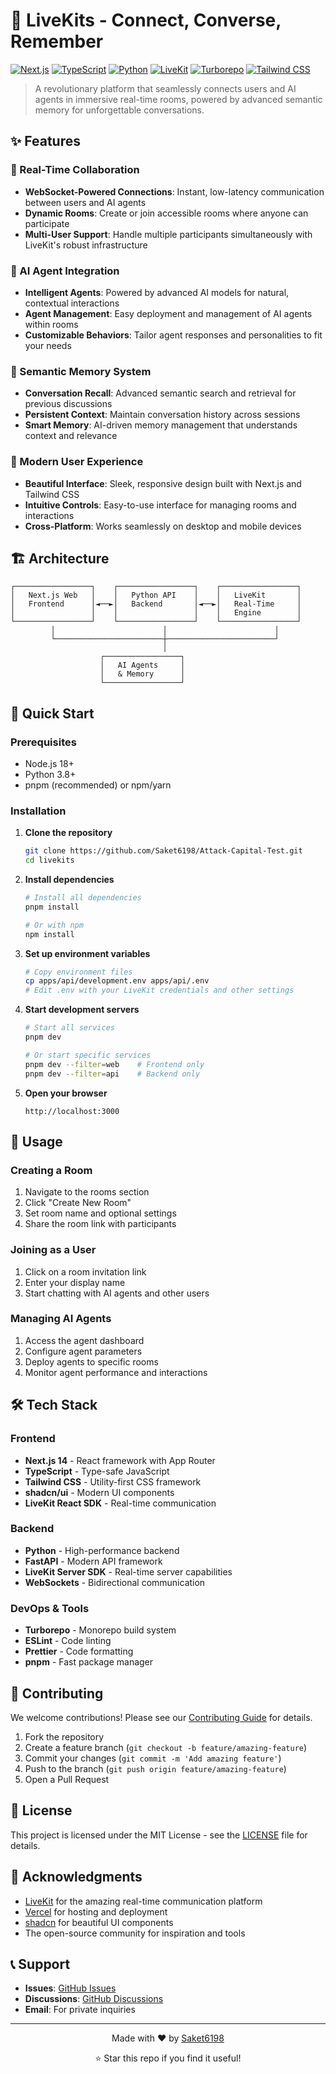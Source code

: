 # 🌟 LiveKits - Connect, Converse, Remember

[![Next.js](https://img.shields.io/badge/Next.js-000000?style=for-the-badge&logo=next.js&logoColor=white)](https://nextjs.org/)
[![TypeScript](https://img.shields.io/badge/TypeScript-007ACC?style=for-the-badge&logo=typescript&logoColor=white)](https://www.typescriptlang.org/)
[![Python](https://img.shields.io/badge/Python-3776AB?style=for-the-badge&logo=python&logoColor=white)](https://www.python.org/)
[![LiveKit](https://img.shields.io/badge/LiveKit-000000?style=for-the-badge&logo=livekit&logoColor=white)](https://livekit.io/)
[![Turborepo](https://img.shields.io/badge/Turborepo-000000?style=for-the-badge&logo=turborepo&logoColor=white)](https://turborepo.org/)
[![Tailwind CSS](https://img.shields.io/badge/Tailwind_CSS-38B2AC?style=for-the-badge&logo=tailwind-css&logoColor=white)](https://tailwindcss.com/)

> A revolutionary platform that seamlessly connects users and AI agents in immersive real-time rooms, powered by advanced semantic memory for unforgettable conversations.

## ✨ Features

### 🚀 Real-Time Collaboration
- **WebSocket-Powered Connections**: Instant, low-latency communication between users and AI agents
- **Dynamic Rooms**: Create or join accessible rooms where anyone can participate
- **Multi-User Support**: Handle multiple participants simultaneously with LiveKit's robust infrastructure

### 🤖 AI Agent Integration
- **Intelligent Agents**: Powered by advanced AI models for natural, contextual interactions
- **Agent Management**: Easy deployment and management of AI agents within rooms
- **Customizable Behaviors**: Tailor agent responses and personalities to fit your needs

### 🧠 Semantic Memory System
- **Conversation Recall**: Advanced semantic search and retrieval for previous discussions
- **Persistent Context**: Maintain conversation history across sessions
- **Smart Memory**: AI-driven memory management that understands context and relevance

### 🎨 Modern User Experience
- **Beautiful Interface**: Sleek, responsive design built with Next.js and Tailwind CSS
- **Intuitive Controls**: Easy-to-use interface for managing rooms and interactions
- **Cross-Platform**: Works seamlessly on desktop and mobile devices

## 🏗️ Architecture

```
┌─────────────────┐    ┌─────────────────┐    ┌─────────────────┐
│   Next.js Web   │    │   Python API    │    │   LiveKit       │
│   Frontend      │◄──►│   Backend       │◄──►│   Real-Time     │
│                 │    │                 │    │   Engine        │
└─────────────────┘    └─────────────────┘    └─────────────────┘
         │                        │                        │
         └────────────────────────┼────────────────────────┘
                                  │
                    ┌─────────────────┐
                    │   AI Agents     │
                    │   & Memory      │
                    └─────────────────┘
```

## 🚀 Quick Start

### Prerequisites
- Node.js 18+
- Python 3.8+
- pnpm (recommended) or npm/yarn

### Installation

1. **Clone the repository**
   ```bash
   git clone https://github.com/Saket6198/Attack-Capital-Test.git
   cd livekits
   ```

2. **Install dependencies**
   ```bash
   # Install all dependencies
   pnpm install

   # Or with npm
   npm install
   ```

3. **Set up environment variables**
   ```bash
   # Copy environment files
   cp apps/api/development.env apps/api/.env
   # Edit .env with your LiveKit credentials and other settings
   ```

4. **Start development servers**
   ```bash
   # Start all services
   pnpm dev

   # Or start specific services
   pnpm dev --filter=web    # Frontend only
   pnpm dev --filter=api    # Backend only
   ```

5. **Open your browser**
   ```
   http://localhost:3000
   ```

## 📖 Usage

### Creating a Room
1. Navigate to the rooms section
2. Click "Create New Room"
3. Set room name and optional settings
4. Share the room link with participants

### Joining as a User
1. Click on a room invitation link
2. Enter your display name
3. Start chatting with AI agents and other users

### Managing AI Agents
1. Access the agent dashboard
2. Configure agent parameters
3. Deploy agents to specific rooms
4. Monitor agent performance and interactions

## 🛠️ Tech Stack

### Frontend
- **Next.js 14** - React framework with App Router
- **TypeScript** - Type-safe JavaScript
- **Tailwind CSS** - Utility-first CSS framework
- **shadcn/ui** - Modern UI components
- **LiveKit React SDK** - Real-time communication

### Backend
- **Python** - High-performance backend
- **FastAPI** - Modern API framework
- **LiveKit Server SDK** - Real-time server capabilities
- **WebSockets** - Bidirectional communication

### DevOps & Tools
- **Turborepo** - Monorepo build system
- **ESLint** - Code linting
- **Prettier** - Code formatting
- **pnpm** - Fast package manager

## 🤝 Contributing

We welcome contributions! Please see our [Contributing Guide](CONTRIBUTING.md) for details.

1. Fork the repository
2. Create a feature branch (`git checkout -b feature/amazing-feature`)
3. Commit your changes (`git commit -m 'Add amazing feature'`)
4. Push to the branch (`git push origin feature/amazing-feature`)
5. Open a Pull Request

## 📄 License

This project is licensed under the MIT License - see the [LICENSE](LICENSE) file for details.

## 🙏 Acknowledgments

- [LiveKit](https://livekit.io/) for the amazing real-time communication platform
- [Vercel](https://vercel.com/) for hosting and deployment
- [shadcn](https://ui.shadcn.com/) for beautiful UI components
- The open-source community for inspiration and tools

## 📞 Support

- **Issues**: [GitHub Issues](https://github.com/Saket6198/Attack-Capital-Test/issues)
- **Discussions**: [GitHub Discussions](https://github.com/Saket6198/Attack-Capital-Test/discussions)
- **Email**: For private inquiries

---

<div align="center">
  <p>Made with ❤️ by <a href="https://github.com/Saket6198">Saket6198</a></p>
  <p>⭐ Star this repo if you find it useful!</p>
</div>
